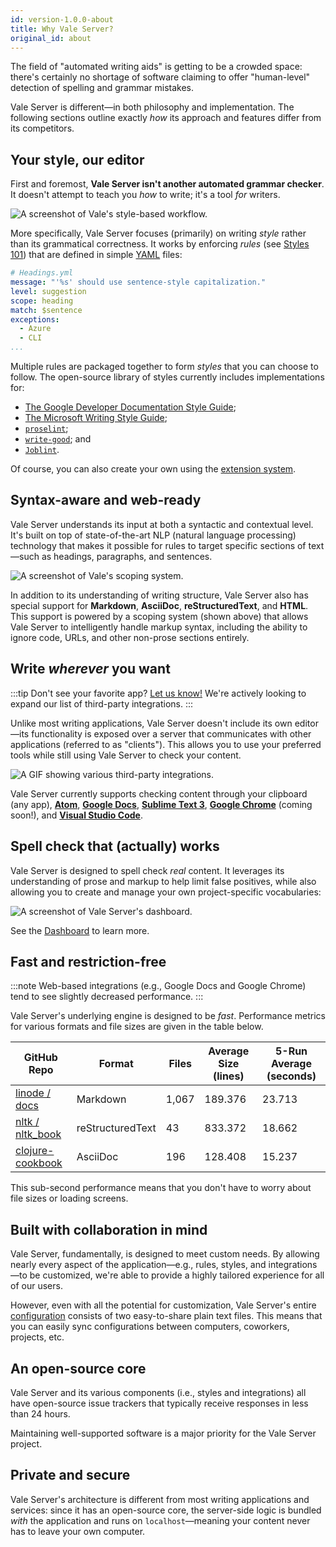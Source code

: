 ```yaml
---
id: version-1.0.0-about
title: Why Vale Server?
original_id: about
---
```


The field of "automated writing aids" is getting to be a crowded space: there's certainly no shortage of software claiming to offer "human-level" detection of spelling and grammar mistakes.

Vale Server is different&mdash;in both philosophy and implementation. The following sections outline exactly *how* its approach and features differ from its competitors.

## Your style, our editor

First and foremost, **Vale Server isn't another automated grammar checker**. It doesn't attempt to teach you *how* to write; it's a tool *for* writers.

![A screenshot of Vale's style-based workflow.](assets/flow.svg)

More specifically, Vale Server focuses (primarily) on writing *style* rather than its grammatical correctness. It works by enforcing *rules* (see [Styles 101](style)) that are defined in simple [YAML](https://yaml.org/) files:

```yaml
# Headings.yml
message: "'%s' should use sentence-style capitalization."
level: suggestion
scope: heading
match: $sentence
exceptions:
  - Azure
  - CLI
...
```

Multiple rules are packaged together to form *styles* that you can choose to follow. The open-source library of styles currently includes implementations for:

- [The Google Developer Documentation Style Guide](https://developers.google.com/style/);
- [The Microsoft Writing Style Guide](https://docs.microsoft.com/en-us/style-guide/welcome/);
- [`proselint`](https://github.com/amperser/proselint/blob/master/README.md);
- [`write-good`](https://github.com/btford/write-good/blob/master/README.md); and
- [`Joblint`](https://github.com/rowanmanning/joblint/blob/master/README.md).

Of course, you can also create your own using the [extension system](style).

## Syntax-aware and web-ready

Vale Server understands its input at both a syntactic and contextual level. It's built on top of state-of-the-art NLP (natural language processing) technology that makes it possible for rules to target specific sections of text&mdash;such as headings, paragraphs, and sentences.

![A screenshot of Vale's scoping system.](assets/markup.png)

In addition to its understanding of writing structure, Vale Server also has special support for **Markdown**, **AsciiDoc**, **reStructuredText**, and **HTML**. This support is powered by a scoping system (shown above) that allows Vale Server to intelligently handle markup syntax, including the ability to ignore code, URLs, and other non-prose sections entirely.

## Write *wherever* you want

:::tip Don't see your favorite app?
[Let us know!](https://github.com/errata-ai/vale-server/issues/new) We're actively looking to expand our list of third-party integrations.
:::

Unlike most writing applications, Vale Server doesn't include its own editor&mdash;its functionality is exposed over a server that communicates with other applications (referred to as "clients"). This allows you to use your preferred tools while still using Vale Server to check your content.

![A GIF showing various third-party integrations.](assets/apps.gif)

Vale Server currently supports checking content through your clipboard (any app), **[Atom](https://atom.io/)**, **[Google Docs](https://www.google.com/docs/about/)**, **[Sublime Text 3](https://www.sublimetext.com/)**, **[Google Chrome](https://www.google.com/chrome/)** (coming soon!), and **[Visual Studio Code](https://code.visualstudio.com/)**.

## Spell check that (actually) works

Vale Server is designed to spell check *real* content. It leverages its understanding of prose and markup to help limit false positives, while also allowing you to create and manage your own project-specific vocabularies:

![A screenshot of Vale Server's dashboard.](assets/dash.png)

See the [Dashboard](http://localhost:3000/vale-server/docs/ui#dashboard) to learn more.

## Fast and restriction-free

:::note
Web-based integrations (e.g., Google Docs and Google Chrome) tend to see slightly decreased performance.
:::

Vale Server's underlying engine is designed to be *fast*. Performance metrics for various formats and file sizes are given in the table below.

| GitHub Repo      | Format           | Files | Average Size (lines) | 5-Run Average (seconds) |
|------------------|------------------|-------|----------------------|-------------------------|
| [linode / docs](https://github.com/linode/docs)    | Markdown         | 1,067 | 189.376              | 23.713                  |
| [nltk / nltk_book](https://github.com/nltk/nltk_book) | reStructuredText | 43    | 833.372              | 18.662                  |
| [clojure-cookbook](https://github.com/clojure-cookbook/clojure-cookbook) | AsciiDoc         | 196   | 128.408              | 15.237                  |

This sub-second performance means that you don't have to worry about file sizes or loading screens.

## Built with collaboration in mind

Vale Server, fundamentally, is designed to meet custom needs. By allowing nearly every aspect of the application&mdash;e.g., rules, styles, and integrations&mdash;to be customized, we're able to provide a highly tailored experience for all of our users.

However, even with all the potential for customization, Vale Server's entire [configuration](ini) consists of two easy-to-share plain text files. This means that you can easily sync configurations between computers, coworkers, projects, etc.

## An open-source core

Vale Server and its various components (i.e., styles and integrations) all have open-source issue trackers that typically receive responses in less than 24 hours.

Maintaining well-supported software is a major priority for the Vale Server project.

## Private and secure

Vale Server's architecture is different from most writing applications and
services: since it has an open-source core, the server-side logic is bundled
*with* the application and runs on `localhost`&mdash;meaning your content never
has to leave your own computer.
